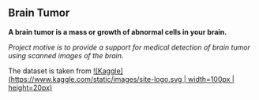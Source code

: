 ## Brain Tumor

**A brain tumor is a mass or growth of abnormal cells in your brain.**

*Project motive is to provide a support for medical detection of brain tumor using scanned images of the brain.*

The dataset is taken from [![Kaggle](https://www.kaggle.com/static/images/site-logo.svg | width=100px | height=20px)](https://www.kaggle.com/datasets/jakeshbohaju/brain-tumor)


